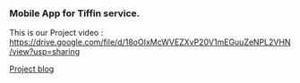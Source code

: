 ### Mobile App for Tiffin service.
This is our Project video : https://drive.google.com/file/d/18oOIxMcWVEZXvP20V1mEGuuZeNPL2VHN/view?usp=sharing

[Project blog](https://19it103manan19it098hirak.blogspot.com/2021/03/mobileappfortiffinservice.html "blog")
